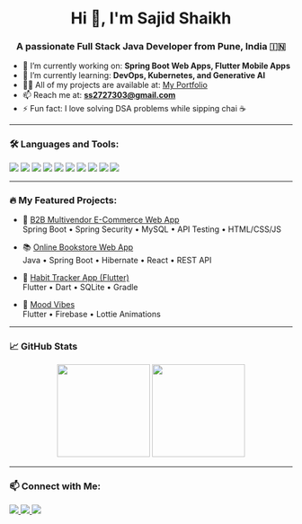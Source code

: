 <h1 align="center">Hi 👋, I'm Sajid Shaikh</h1>
<h3 align="center">A passionate Full Stack Java Developer from Pune, India 🇮🇳</h3>

- 🔭 I’m currently working on: **Spring Boot Web Apps, Flutter Mobile Apps**
- 🌱 I’m currently learning: **DevOps, Kubernetes, and Generative AI**
- 👨‍💻 All of my projects are available at: [My Portfolio](https://sajidshaikhportfolio.netlify.app)
- 📫 Reach me at: **ss2727303@gmail.com**
- ⚡ Fun fact: I love solving DSA problems while sipping chai ☕

---

### 🛠️ Languages and Tools:
<p align="left">
  <img src="https://img.shields.io/badge/Java-ED8B00?style=flat&logo=java&logoColor=white"/>
  <img src="https://img.shields.io/badge/Spring%20Boot-6DB33F?style=flat&logo=spring-boot&logoColor=white"/>
  <img src="https://img.shields.io/badge/React-20232A?style=flat&logo=react&logoColor=61DAFB"/>
  <img src="https://img.shields.io/badge/MySQL-00758F?style=flat&logo=mysql&logoColor=white"/>
  <img src="https://img.shields.io/badge/Flutter-02569B?style=flat&logo=flutter&logoColor=white"/>
  <img src="https://img.shields.io/badge/Dart-0175C2?style=flat&logo=dart&logoColor=white"/>
  <img src="https://img.shields.io/badge/Postman-FF6C37?style=flat&logo=postman&logoColor=white"/>
  <img src="https://img.shields.io/badge/GitHub-181717?style=flat&logo=github&logoColor=white"/>
  <img src="https://img.shields.io/badge/HTML5-E34F26?style=flat&logo=html5&logoColor=white"/>
  <img src="https://img.shields.io/badge/CSS3-1572B6?style=flat&logo=css3&logoColor=white"/>
</p>

---

### 🔥 My Featured Projects:
- 🚀 [B2B Multivendor E-Commerce Web App](https://github.com/sajidbaba1/B2B-E-Commeerce-Multivendor-Web-Application)  
  Spring Boot • Spring Security • MySQL • API Testing • HTML/CSS/JS

- 📚 [Online Bookstore Web App](https://github.com/sajidbaba1)  
  Java • Spring Boot • Hibernate • React • REST API

- 📱 [Habit Tracker App (Flutter)](https://github.com/sajidbaba1/Habit-Tracker-App)  
  Flutter • Dart • SQLite • Gradle

- 🎵 [Mood Vibes](https://moodapps.netlify.app)  
  Flutter • Firebase • Lottie Animations

---

### 📈 GitHub Stats
<p align="center">
  <img src="https://github-readme-stats.vercel.app/api?username=sajidbaba1&show_icons=true&theme=radical" height="165"/>
  <img src="https://github-readme-stats.vercel.app/api/top-langs/?username=sajidbaba1&layout=compact&theme=radical" height="165"/>
</p>

---

### 📫 Connect with Me:
<p align="left">
  <a href="https://linkedin.com/in/sajid-shaikh-1a7300252" target="_blank">
    <img src="https://img.shields.io/badge/LinkedIn-0A66C2?style=flat&logo=linkedin&logoColor=white" />
  </a>
  <a href="mailto:ss2727303@gmail.com" target="_blank">
    <img src="https://img.shields.io/badge/Gmail-D14836?style=flat&logo=gmail&logoColor=white" />
  </a>
  <a href="https://sajidshaikhportfolio.netlify.app" target="_blank">
    <img src="https://img.shields.io/badge/Portfolio-000?style=flat&logo=firefox&logoColor=white" />
  </a>
</p>
